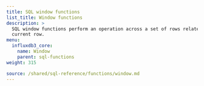 ```yaml
---
title: SQL window functions
list_title: Window functions
description: >
  SQL window functions perform an operation across a set of rows related to the
  current row.
menu:
  influxdb3_core:
    name: Window
    parent: sql-functions
weight: 315

source: /shared/sql-reference/functions/window.md
---
```


<!--
// SOURCE content/shared/sql-reference/functions/window.md
-->
